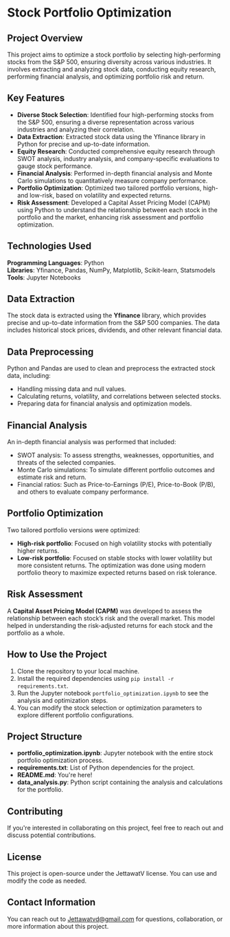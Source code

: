 # Stock Portfolio Optimization

## Project Overview

This project aims to optimize a stock portfolio by selecting high-performing stocks from the S&P 500, ensuring diversity across various industries. It involves extracting and analyzing stock data, conducting equity research, performing financial analysis, and optimizing portfolio risk and return.

## Key Features

- **Diverse Stock Selection**: Identified four high-performing stocks from the S&P 500, ensuring a diverse representation across various industries and analyzing their correlation.
- **Data Extraction**: Extracted stock data using the Yfinance library in Python for precise and up-to-date information.
- **Equity Research**: Conducted comprehensive equity research through SWOT analysis, industry analysis, and company-specific evaluations to gauge stock performance.
- **Financial Analysis**: Performed in-depth financial analysis and Monte Carlo simulations to quantitatively measure company performance.
- **Portfolio Optimization**: Optimized two tailored portfolio versions, high- and low-risk, based on volatility and expected returns.
- **Risk Assessment**: Developed a Capital Asset Pricing Model (CAPM) using Python to understand the relationship between each stock in the portfolio and the market, enhancing risk assessment and portfolio optimization.

## Technologies Used

**Programming Languages**: Python  
**Libraries**: Yfinance, Pandas, NumPy, Matplotlib, Scikit-learn, Statsmodels  
**Tools**: Jupyter Notebooks

## Data Extraction

The stock data is extracted using the **Yfinance** library, which provides precise and up-to-date information from the S&P 500 companies. The data includes historical stock prices, dividends, and other relevant financial data.

## Data Preprocessing

Python and Pandas are used to clean and preprocess the extracted stock data, including:
- Handling missing data and null values.
- Calculating returns, volatility, and correlations between selected stocks.
- Preparing data for financial analysis and optimization models.

## Financial Analysis

An in-depth financial analysis was performed that included:
- SWOT analysis: To assess strengths, weaknesses, opportunities, and threats of the selected companies.
- Monte Carlo simulations: To simulate different portfolio outcomes and estimate risk and return.
- Financial ratios: Such as Price-to-Earnings (P/E), Price-to-Book (P/B), and others to evaluate company performance.

## Portfolio Optimization

Two tailored portfolio versions were optimized:
- **High-risk portfolio**: Focused on high volatility stocks with potentially higher returns.
- **Low-risk portfolio**: Focused on stable stocks with lower volatility but more consistent returns.
The optimization was done using modern portfolio theory to maximize expected returns based on risk tolerance.

## Risk Assessment

A **Capital Asset Pricing Model (CAPM)** was developed to assess the relationship between each stock’s risk and the overall market. This model helped in understanding the risk-adjusted returns for each stock and the portfolio as a whole.

## How to Use the Project

1. Clone the repository to your local machine.
2. Install the required dependencies using `pip install -r requirements.txt`.
3. Run the Jupyter notebook `portfolio_optimization.ipynb` to see the analysis and optimization steps.
4. You can modify the stock selection or optimization parameters to explore different portfolio configurations.

## Project Structure

- **portfolio_optimization.ipynb**: Jupyter notebook with the entire stock portfolio optimization process.
- **requirements.txt**: List of Python dependencies for the project.
- **README.md**: You're here!
- **data_analysis.py**: Python script containing the analysis and calculations for the portfolio.
  
## Contributing

If you're interested in collaborating on this project, feel free to reach out and discuss potential contributions.

## License

This project is open-source under the JettawatV license. You can use and modify the code as needed.

## Contact Information

You can reach out to Jettawatvd@gmail.com for questions, collaboration, or more information about this project.
